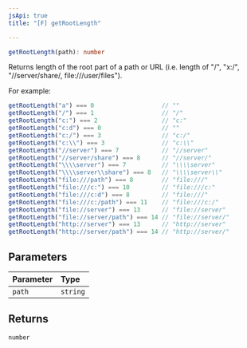 ```yaml
---
jsApi: true
title: "[F] getRootLength"

---
```

```ts
getRootLength(path): number
```

Returns length of the root part of a path or URL (i.e. length of "/", "x:/", "//server/share/, file:///user/files").

For example:
```ts
getRootLength("a") === 0                   // ""
getRootLength("/") === 1                   // "/"
getRootLength("c:") === 2                  // "c:"
getRootLength("c:d") === 0                 // ""
getRootLength("c:/") === 3                 // "c:/"
getRootLength("c:\\") === 3                // "c:\\"
getRootLength("//server") === 7            // "//server"
getRootLength("//server/share") === 8      // "//server/"
getRootLength("\\\\server") === 7          // "\\\\server"
getRootLength("\\\\server\\share") === 8   // "\\\\server\\"
getRootLength("file:///path") === 8        // "file:///"
getRootLength("file:///c:") === 10         // "file:///c:"
getRootLength("file:///c:d") === 8         // "file:///"
getRootLength("file:///c:/path") === 11    // "file:///c:/"
getRootLength("file://server") === 13      // "file://server"
getRootLength("file://server/path") === 14 // "file://server/"
getRootLength("http://server") === 13      // "http://server"
getRootLength("http://server/path") === 14 // "http://server/"
```

## Parameters

| Parameter | Type |
| :------ | :------ |
| `path` | `string` |

## Returns

`number`

